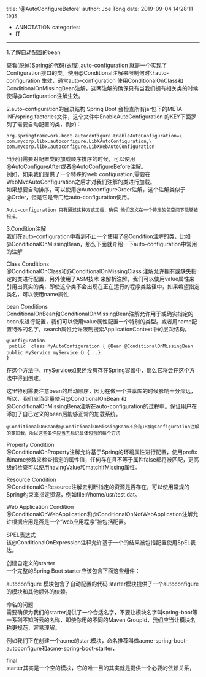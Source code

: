 title: '@AutoConfigureBefore'
author: Joe Tong
date: 2019-09-04 14:28:11
tags:
  - ANNOTATION
categories:
  - IT
---
1.了解自动配置的bean  

查看(脱掉)Spring的代码(衣服),auto-configuration 就是一个实现了Configuration接口的类。使用@Conditional注解来限制何时让auto-configuration 生效，通常auto-configuration 使用ConditionalOnClass和ConditionalOnMissingBean注解，这两注解的确保只有当我们拥有相关类的时候使得@Configuration注解生效。

2.auto-configuration的目录结构
Spring Boot 会检查所有jar包下的META-INF/spring.factories文件，这个文件中EnableAutoConfiguration 的KEY下面罗列了需要自动配置的类，例如：  

```
org.springframework.boot.autoconfigure.EnableAutoConfiguration=\
com.mycorp.libx.autoconfigure.LibXAutoConfiguration,\
com.mycorp.libx.autoconfigure.LibXWebAutoConfiguration
```
当我们需要对配置类的加载顺序排序的时候，可以使用  
@AutoConfigureAfter或者@AutoConfigureBefore注解。  
例如，如果我们提供了一个特殊的web configuration,需要在WebMvcAutoConfiguration之后才对我们注解的类进行加载。  
如果想要自动排序，可以使用@AutoconfigureOrder注解，这个注解类似于@Order，但是它是专门给auto-configuration使用。  

```
Auto-configuration 只有通过这种方式加载，确保 他们定义在一个特定的包空间下能够被扫描。
```

3.Condition注解  
我们在auto-configuration中看到不止一个使用了@Condition注解的类，比如   @ConditionalOnMissingBean，那么下面就介绍一下auto-configuration中常用的注解  

Class Conditions  
@ConditionalOnClass和@ConditionalOnMissingClass 注解允许拥有或缺失指定的类进行配置，另外使用了ASM技术 来解析注解，我们可以使用value属性来引用出真实的类，即使这个类不会出现在正在运行的程序类路径中，如果希望指定类名，可以使用name属性  

bean Conditions  
ConditionalOnBean和ConditionalOnMissingBean注解允许用于或确实指定的bean来进行配置，我们可以使用value属性配置一个特别的类型。或者用name配置特殊的名字，search属性允许限制搜索ApplicationContext中的层次结构。

```
@Configuration
 public  class MyAutoConfiguration { @Bean @ConditionalOnMissingBean public MyService myService（）{...}
}
```

在这个方法中，myService如果还没有存在Spring容器中，那么它将会在这个方法中得到创建。

这里特别需要注意bean的启动顺序，因为在做一个共享库的时候影响十分深远，所以，我们应当尽量使用@ConditionalOnBean 和@ConditionalOnMissingBena注解在auto-configuration的过程中。保证用户在添加了自已定义的bean后能够正常的加载系统。

```
@ConditionalOnBean和@ConditionalOnMissingBean不会阻止被@Configuration注解的类加载，所以这些条件应当去标记具体包含的每个方法
```

Property Condition  
@ConditionalOnProperty注解允许基于Spring的环境属性进行配置，使用prefix和name参数来检查指定的属性值，任何存在且不等于属性false都将被匹配，更高级的检查可以使用havingValue和matchIfMissing属性。  

Resource Condition  
@ConditionalOnResource注解去判断指定的资源是否存在，可以使用常规的Spring约束来指定资源，例如file://home/usr/test.dat。

Web Application Condition  
@ConditionalOnWebApplication和@ConditionalOnNotWebApplication注解允许根据应用是否是一个“web应用程序”被包括配置。

SPEL表达式  
该@ConditionalOnExpression注释允许基于一个的结果被包括配置使用SpEL表达。

创建自定义的starter  
一个完整的Spring Boot starter应该包含下面这些组件：

autoconfigure 模块包含了自动配置的代码
starter模块提供了一个autoconfigure的模块和其他额外的依赖。

命名的问题  
需要确保为我们的starter提供了一个合适名字，不要让模块名字叫spring-boot等一系列不知所云的名称，即使你用的不同的Maven GroupId，我们应当让模块名称更规范，容易理解。

例如我们正在创建一个acme的start模块，命名推荐叫做acme-spring-boot-autoconfigure和acme-spring-boot-starter，

final  
starter其实是一个空的模块，它的唯一目的其实就是提供一个必要的依赖关系，
